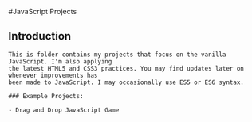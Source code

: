 #JavaScript Projects

## Introduction

	This is folder contains my projects that focus on the vanilla JavaScript. I'm also applying
	the latest HTML5 and CSS3 practices. You may find updates later on whenever improvements has
	been made to JavaScript. I may occasionally use ES5 or ES6 syntax. 

	### Example Projects: 

	- Drag and Drop JavaScript Game 
